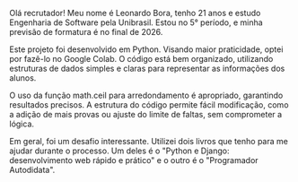 Olá recrutador! Meu nome é Leonardo Bora, tenho 21 anos e estudo Engenharia de Software pela Unibrasil. Estou no 5° período, e minha previsão de formatura é no final de 2026. 

Este projeto foi desenvolvido em Python. Visando maior praticidade, optei por fazê-lo no Google Colab. O código está bem organizado, utilizando estruturas de dados simples e claras para representar as informações dos alunos.

O uso da função math.ceil para arredondamento é apropriado, garantindo resultados precisos.
A estrutura do código permite fácil modificação, como a adição de mais provas ou ajuste do limite de faltas, sem comprometer a lógica.

Em geral, foi um desafio interessante. Utilizei dois livros que tenho para me ajudar durante o processo. Um deles é o "Python e Django: desenvolvimento web rápido e prático" e o outro é o "Programador Autodidata". 
